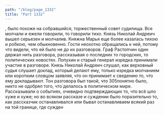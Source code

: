 ```yaml
---
path: "/blog/page_1332"
title: "Part 1332"
---
```


, было похоже на собравшийся, торжественный совет судилища. Все молчали и ежели говорили, то говорили тихо. Князь Николай Андреич вышел серьезен и молчалив. Княжна Марья еще более казалась тихою и робкою, чем обыкновенно. Гости неохотно обращались к ней, потому что видели, что ей было не до их разговоров. Граф Растопчин один держал нить разговора, рассказывая о последних то городских, то политических новостях.
Лопухин и старый генерал изредка принимали участие в разговоре. Князь Николай Андреич слушал, как верховный судья слушает доклад, который делают ему, только изредка молчанием или коротким словцом заявляя, что он принимает к сведению то, что ему докладывают. Тон разговора был такой, что 305понятно было, никто не одобрял того, что́ делалось в политическом мире. Рассказывали о событиях, очевидно подтверждающих то, что всё шло хуже и хуже; но во всяком рассказе и суждении было поразительно то, как рассказчик останавливался или бывал останавливаем всякий раз на той границе, где сужден

